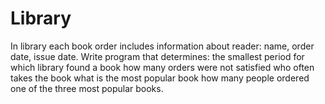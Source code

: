 Library
============

In library each book order includes information about reader: name, order date, issue date. Write program that determines:
	the smallest period for which library found a book
	how many orders were not satisfied 
	who often takes the book
	what is the most popular book
	how many people ordered one of the three most popular books.
